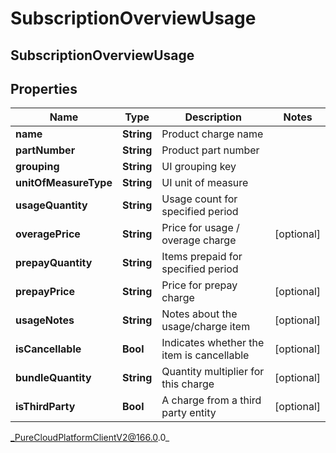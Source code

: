 # SubscriptionOverviewUsage

## SubscriptionOverviewUsage

## Properties

|Name | Type | Description | Notes|
|------------ | ------------- | ------------- | -------------|
| **name** | **String** | Product charge name | |
| **partNumber** | **String** | Product part number | |
| **grouping** | **String** | UI grouping key | |
| **unitOfMeasureType** | **String** | UI unit of measure | |
| **usageQuantity** | **String** | Usage count for specified period | |
| **overagePrice** | **String** | Price for usage / overage charge | [optional] |
| **prepayQuantity** | **String** | Items prepaid for specified period | |
| **prepayPrice** | **String** | Price for prepay charge | [optional] |
| **usageNotes** | **String** | Notes about the usage/charge item | [optional] |
| **isCancellable** | **Bool** | Indicates whether the item is cancellable | [optional] |
| **bundleQuantity** | **String** | Quantity multiplier for this charge | [optional] |
| **isThirdParty** | **Bool** | A charge from a third party entity | [optional] |



_PureCloudPlatformClientV2@166.0.0_

